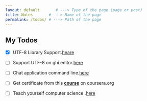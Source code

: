 ```yaml
---
layout: default       # ---> Type of the page (page or post)
title: Notes       # ---> Name of the page
permalink: /todos/ # ---> Path of the page
---
```


## My Todos
- [x] UTF-8 Library Support.[heare](https://github.com/congdv/libunicode)
- [ ] Support UTF-8 on ghi editor.[here](https://github.com/congdv/ghi)
- [ ] Chat application command line.[here](https://github.com/congdv/server-client-chat)
- [ ] Get certificate from this **[course](https://www.coursera.org/learn/c-plus-plus-a)** on coursera.org
- [ ] Teach yourself computer science .[here](http://teachyourselfcs.com/)

